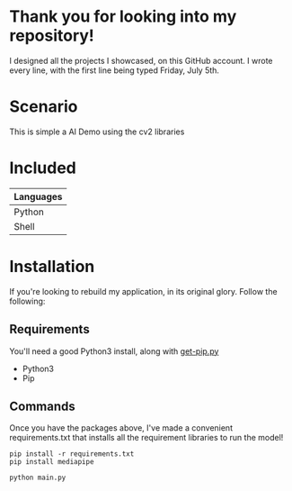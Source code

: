 # Thank you for looking into my repository!
I designed all the projects I showcased, on this GitHub account. I wrote every line, with the first line being typed Friday, July 5th.

# Scenario 
This is simple a AI Demo using the cv2 libraries
# Included

| Languages |
|-----------|
| Python    |
| Shell     |

# Installation 
If you're looking to rebuild my application, in its original glory. Follow the following:

## Requirements

You'll need a good Python3 install, along with [get-pip.py](https://bootstrap.pypa.io/get-pip.py)

- Python3
- Pip

## Commands 
Once you have the packages above, I've made a convenient requirements.txt that installs all the requirement libraries to run the model!
```shell
pip install -r requirements.txt
pip install mediapipe
```

```shell
python main.py
```
